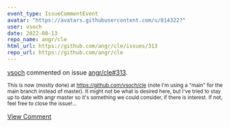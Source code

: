 ```yaml
---
event_type: IssueCommentEvent
avatar: "https://avatars.githubusercontent.com/u/814322?"
user: vsoch
date: 2022-08-13
repo_name: angr/cle
html_url: https://github.com/angr/cle/issues/313
repo_url: https://github.com/angr/cle
---
```


<a href='https://github.com/vsoch' target='_blank'>vsoch</a> commented on issue <a href='https://github.com/angr/cle/issues/313' target='_blank'>angr/cle#313</a>.

<small>This is now (mostly done) at https://github.com/vsoch/cle (note I'm using a "main" for the main branch instead of master). It might not be what is desired here, but I've tried to stay up to date with angr master so it's something we could consider, if there is interest. If not, feel free to close the issue!...</small>

<a href='https://github.com/angr/cle/issues/313' target='_blank'>View Comment</a>